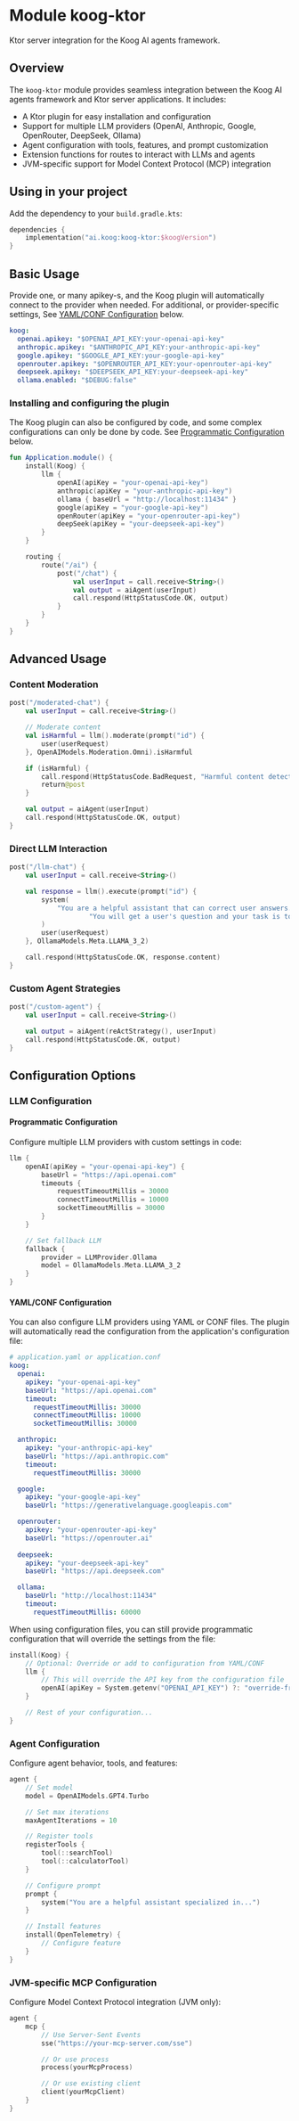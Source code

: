 # Module koog-ktor

Ktor server integration for the Koog AI agents framework.

## Overview

The `koog-ktor` module provides seamless integration between the Koog AI agents framework and Ktor server applications.
It includes:

- A Ktor plugin for easy installation and configuration
- Support for multiple LLM providers (OpenAI, Anthropic, Google, OpenRouter, DeepSeek, Ollama)
- Agent configuration with tools, features, and prompt customization
- Extension functions for routes to interact with LLMs and agents
- JVM-specific support for Model Context Protocol (MCP) integration

## Using in your project

Add the dependency to your `build.gradle.kts`:

```kotlin
dependencies {
    implementation("ai.koog:koog-ktor:$koogVersion")
}
```

## Basic Usage

Provide one, or many apikey-s, and the Koog plugin will automatically connect to the provider when needed.
For additional, or provider-specific settings, See [YAML/CONF Configuration](#yamlconf-configuration) below.

```yaml
koog:
  openai.apikey: "$OPENAI_API_KEY:your-openai-api-key"
  anthropic.apikey: "$ANTHROPIC_API_KEY:your-anthropic-api-key"
  google.apikey: "$GOOGLE_API_KEY:your-google-api-key"
  openrouter.apikey: "$OPENROUTER_API_KEY:your-openrouter-api-key"
  deepseek.apikey: "$DEEPSEEK_API_KEY:your-deepseek-api-key"
  ollama.enabled: "$DEBUG:false"
```

### Installing and configuring the plugin

The Koog plugin can also be configured by code, and some complex configurations can only be done by code.
See [Programmatic Configuration](#programmatic-configuration) below.

```kotlin
fun Application.module() {
    install(Koog) {
        llm {
            openAI(apiKey = "your-openai-api-key")
            anthropic(apiKey = "your-anthropic-api-key")
            ollama { baseUrl = "http://localhost:11434" }
            google(apiKey = "your-google-api-key")
            openRouter(apiKey = "your-openrouter-api-key")
            deepSeek(apiKey = "your-deepseek-api-key")
        }
    }

    routing {
        route("/ai") {
            post("/chat") {
                val userInput = call.receive<String>()
                val output = aiAgent(userInput)
                call.respond(HttpStatusCode.OK, output)
            }
        }
    }
}
```

## Advanced Usage

### Content Moderation

```kotlin
post("/moderated-chat") {
    val userInput = call.receive<String>()

    // Moderate content
    val isHarmful = llm().moderate(prompt("id") {
        user(userRequest)
    }, OpenAIModels.Moderation.Omni).isHarmful

    if (isHarmful) {
        call.respond(HttpStatusCode.BadRequest, "Harmful content detected")
        return@post
    }

    val output = aiAgent(userInput)
    call.respond(HttpStatusCode.OK, output)
}
```

### Direct LLM Interaction

```kotlin
post("/llm-chat") {
    val userInput = call.receive<String>()

    val response = llm().execute(prompt("id") {
        system(
            "You are a helpful assistant that can correct user answers. " +
                    "You will get a user's question and your task is to make it more clear for the further processing."
        )
        user(userRequest)
    }, OllamaModels.Meta.LLAMA_3_2)

    call.respond(HttpStatusCode.OK, response.content)
}
```

### Custom Agent Strategies

```kotlin
post("/custom-agent") {
    val userInput = call.receive<String>()

    val output = aiAgent(reActStrategy(), userInput)
    call.respond(HttpStatusCode.OK, output)
}
```

## Configuration Options

### LLM Configuration

#### Programmatic Configuration

Configure multiple LLM providers with custom settings in code:

```kotlin
llm {
    openAI(apiKey = "your-openai-api-key") {
        baseUrl = "https://api.openai.com"
        timeouts {
            requestTimeoutMillis = 30000
            connectTimeoutMillis = 10000
            socketTimeoutMillis = 30000
        }
    }

    // Set fallback LLM
    fallback {
        provider = LLMProvider.Ollama
        model = OllamaModels.Meta.LLAMA_3_2
    }
}
```

#### YAML/CONF Configuration

You can also configure LLM providers using YAML or CONF files. The plugin will automatically read the configuration from
the application's configuration file:

```yaml
# application.yaml or application.conf
koog:
  openai:
    apikey: "your-openai-api-key"
    baseUrl: "https://api.openai.com"
    timeout:
      requestTimeoutMillis: 30000
      connectTimeoutMillis: 10000
      socketTimeoutMillis: 30000

  anthropic:
    apikey: "your-anthropic-api-key"
    baseUrl: "https://api.anthropic.com"
    timeout:
      requestTimeoutMillis: 30000

  google:
    apikey: "your-google-api-key"
    baseUrl: "https://generativelanguage.googleapis.com"

  openrouter:
    apikey: "your-openrouter-api-key"
    baseUrl: "https://openrouter.ai"
    
  deepseek:
    apikey: "your-deepseek-api-key"
    baseUrl: "https://api.deepseek.com"

  ollama:
    baseUrl: "http://localhost:11434"
    timeout:
      requestTimeoutMillis: 60000
```

When using configuration files, you can still provide programmatic configuration that will override the settings from
the file:

```kotlin
install(Koog) {
    // Optional: Override or add to configuration from YAML/CONF
    llm {
        // This will override the API key from the configuration file
        openAI(apiKey = System.getenv("OPENAI_API_KEY") ?: "override-from-code")
    }

    // Rest of your configuration...
}
```

### Agent Configuration

Configure agent behavior, tools, and features:

```kotlin
agent {
    // Set model
    model = OpenAIModels.GPT4.Turbo

    // Set max iterations
    maxAgentIterations = 10

    // Register tools
    registerTools {
        tool(::searchTool)
        tool(::calculatorTool)
    }

    // Configure prompt
    prompt {
        system("You are a helpful assistant specialized in...")
    }

    // Install features
    install(OpenTelemetry) {
        // Configure feature
    }
}
```

### JVM-specific MCP Configuration

Configure Model Context Protocol integration (JVM only):

```kotlin
agent {
    mcp {
        // Use Server-Sent Events
        sse("https://your-mcp-server.com/sse")

        // Or use process
        process(yourMcpProcess)

        // Or use existing client
        client(yourMcpClient)
    }
}
```
